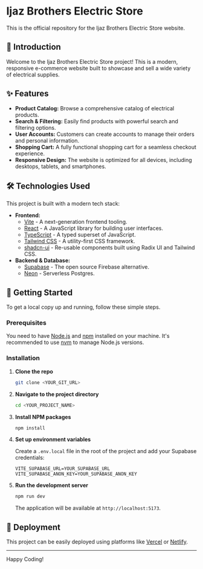 # Ijaz Brothers Electric Store

This is the official repository for the Ijaz Brothers Electric Store website.

## 🚀 Introduction

Welcome to the Ijaz Brothers Electric Store project! This is a modern, responsive e-commerce website built to showcase and sell a wide variety of electrical supplies.

## ✨ Features

*   **Product Catalog:** Browse a comprehensive catalog of electrical products.
*   **Search & Filtering:** Easily find products with powerful search and filtering options.
*   **User Accounts:** Customers can create accounts to manage their orders and personal information.
*   **Shopping Cart:** A fully functional shopping cart for a seamless checkout experience.
*   **Responsive Design:** The website is optimized for all devices, including desktops, tablets, and smartphones.

## 🛠️ Technologies Used

This project is built with a modern tech stack:

*   **Frontend:**
    *   [Vite](https://vitejs.dev/) - A next-generation frontend tooling.
    *   [React](https://reactjs.org/) - A JavaScript library for building user interfaces.
    *   [TypeScript](https://www.typescriptlang.org/) - A typed superset of JavaScript.
    *   [Tailwind CSS](https://tailwindcss.com/) - A utility-first CSS framework.
    *   [shadcn-ui](https://ui.shadcn.com/) - Re-usable components built using Radix UI and Tailwind CSS.
*   **Backend & Database:**
    *   [Supabase](https://supabase.io/) - The open source Firebase alternative.
    *   [Neon](https://neon.tech/) - Serverless Postgres.

## 🏁 Getting Started

To get a local copy up and running, follow these simple steps.

### Prerequisites

You need to have [Node.js](https://nodejs.org/en/) and [npm](https://www.npmjs.com/) installed on your machine. It's recommended to use [nvm](https://github.com/nvm-sh/nvm) to manage Node.js versions.

### Installation

1.  **Clone the repo**
    ```sh
    git clone <YOUR_GIT_URL>
    ```
2.  **Navigate to the project directory**
    ```sh
    cd <YOUR_PROJECT_NAME>
    ```
3.  **Install NPM packages**
    ```sh
    npm install
    ```
4.  **Set up environment variables**

    Create a `.env.local` file in the root of the project and add your Supabase credentials:

    ```env
    VITE_SUPABASE_URL=YOUR_SUPABASE_URL
    VITE_SUPABASE_ANON_KEY=YOUR_SUPABASE_ANON_KEY
    ```
5.  **Run the development server**
    ```sh
    npm run dev
    ```
    The application will be available at `http://localhost:5173`.

## 🚀 Deployment

This project can be easily deployed using platforms like [Vercel](https://vercel.com/) or [Netlify](https://www.netlify.com/).

---

Happy Coding!